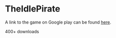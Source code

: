 # TheIdlePirate

A link to the game on Google play can be found [here](https://play.google.com/store/apps/details?id=com.QuadS.IdlePirateAdventure&hl=en_US&gl=US).

400+ downloads
